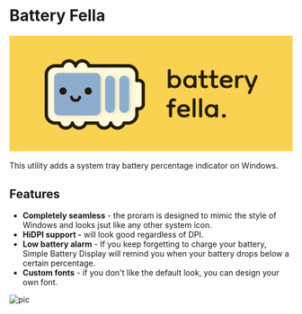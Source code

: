 # Battery Fella

![logo](assets/banner-small.png)

This utility adds a system tray battery percentage indicator on Windows.

## Features

- **Completely seamless** - the proram is designed to mimic the style of Windows and looks jsut like any other system icon.
- **HiDPI support -** will look good regardless of DPI.
- **Low battery alarm** - If you keep forgetting to charge your battery, Simple Battery Display will remind you when
  your battery drops below a certain percentage.
- **Custom fonts** - if you don't like the default look, you can design your own font.

![pic](https://file+.vscode-resource.vscode-cdn.net/c%3A/me/repos/battery-fella/assets/style.png)
